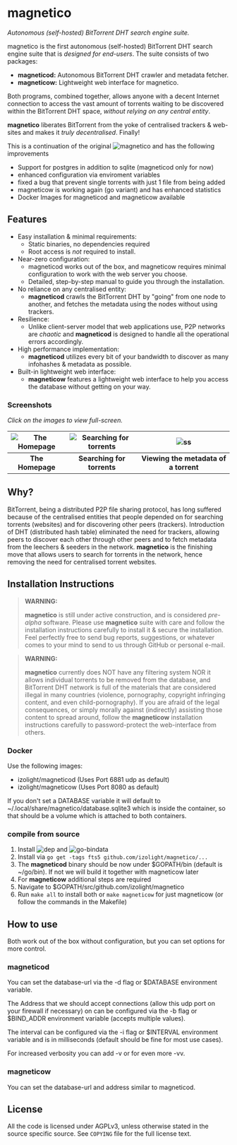 # magnetico
*Autonomous (self-hosted) BitTorrent DHT search engine suite.*

magnetico is the first autonomous (self-hosted) BitTorrent DHT search engine suite that is *designed
for end-users*. The suite consists of two packages:

- **magneticod:** Autonomous BitTorrent DHT crawler and metadata fetcher.
- **magneticow:** Lightweight web interface for magnetico.

Both programs, combined together, allows anyone with a decent Internet connection to access the vast
amount of torrents waiting to be discovered within the BitTorrent DHT space, *without relying on any
central entity*.

**magnetico** liberates BitTorrent from the yoke of centralised trackers & web-sites and makes it
*truly decentralised*. Finally!

This is a continuation of the original ![magnetico](https://github.com/boramalper/magnetico) and has the following improvements
- Support for postgres in addition to sqlite (magneticod only for now)
- enhanced configuration via enviroment variables
- fixed a bug that prevent single torrents with just 1 file from being added
- magneticow is working again (go variant) and has enhanced statistics
- Docker Images for magneticod and magneticow available

## Features
- Easy installation & minimal requirements:
  - Static binaries, no dependencies required
  - Root access is *not* required to install.
- Near-zero configuration:
  - magneticod works out of the box, and magneticow requires minimal configuration to work with the
    web server you choose.
  - Detailed, step-by-step manual to guide you through the installation.
- No reliance on any centralised entity:
  - **magneticod** crawls the BitTorrent DHT by "going" from one node to another, and fetches the
    metadata using the nodes without using trackers.
- Resilience:
  - Unlike client-server model that web applications use, P2P networks are *chaotic* and
    **magneticod** is designed to handle all the operational errors accordingly.
- High performance implementation:
  - **magneticod** utilizes every bit of your bandwidth to discover as many infohashes & metadata as
    possible.
- Built-in lightweight web interface:
  - **magneticow** features a lightweight web interface to help you access the database without
    getting on your way.

### Screenshots
*Click on the images to view full-screen.*

<!-- Use https://www.tablesgenerator.com/markdown_tables -->
| ![The Homepage](https://camo.githubusercontent.com/488606a87a3e1d7238c0539c6b9cf8429e2c8f16/68747470733a2f2f696d6775722e636f6d2f3634794433714e2e706e67) | ![Searching for torrents](https://camo.githubusercontent.com/0b6def355a17b944de163a11f77c17c1c622280c/68747470733a2f2f696d6775722e636f6d2f34786a733335382e706e67) | ![ss](https://camo.githubusercontent.com/0bd679ad8bbf038b50c082d80a8e0e37516c813e/68747470733a2f2f696d6775722e636f6d2f6c3354685065692e706e67) |
|:-------------------------------------------------------------------------------------------------------------------------------------------------------:|:-----------------------------------------------------------------------------------------------------------------------------------------------------------------:|:---------------------------------------------------------------------------------------------------------------------------------------------:|
|                                                                     __The Homepage__                                                                    |                                                                     __Searching for torrents__                                                                    |                                                     __Viewing the metadata of a torrent__                                                     |

## Why?
BitTorrent, being a distributed P2P file sharing protocol, has long suffered because of the
centralised entities that people depended on for searching torrents (websites) and for discovering
other peers (trackers). Introduction of DHT (distributed hash table) eliminated the need for
trackers, allowing peers to discover each other through other peers and to fetch metadata from the
leechers & seeders in the network. **magnetico** is the finishing move that allows users to search
for torrents in the network, hence removing the need for centralised torrent websites.

## Installation Instructions
> **WARNING:**
>
> **magnetico** is still under active construction, and is considered *pre-alpha* software. Please
> use **magnetico** suite with care and follow the installation instructions carefully to install
> it & secure the installation. Feel perfectly free to send bug reports, suggestions, or whatever
> comes to your mind to send to us through GitHub or personal e-mail.


> **WARNING:**
>
> **magnetico** currently does NOT have any filtering system NOR it allows individual torrents to be
> removed from the database, and BitTorrent DHT network is full of the materials that are considered
> illegal in many countries (violence, pornography, copyright infringing content, and even
> child-pornography). If you are afraid of the legal consequences, or simply morally against
> (indirectly) assisting those content to spread around, follow the **magneticow** installation
> instructions carefully to password-protect the web-interface from others.

### Docker

Use the following images:
- izolight/magneticod (Uses Port 6881 udp as default)
- izolight/magneticow (Uses Port 8080 as default)

If you don't set a DATABASE variable it will default to ~/.local/share/magnetico/database.sqlite3 which is inside the container, so that should be a volume which is attached to both containers.

### compile from source

1. Install ![dep](https://github.com/golang/dep) and ![go-bindata](https://github.com/jteeuwen/go-bindata)
2. Install via ```go get -tags fts5 github.com/izolight/magnetico/...```
3. The **magneticod** binary should be now under $GOPATH/bin (default is ~/go/bin). If not we will build it together with magneticow later
4. For **magneticow** additional steps are required
5. Navigate to $GOPATH/src/github.com/izolight/magnetico
6. Run ```make all``` to install both or ```make magneticow``` for just magneticow (or follow the commands in the Makefile)

## How to use

Both work out of the box without configuration, but you can set options for more control.

### magneticod

You can set the database-url via the -d flag or $DATABASE environment variable.

The Address that we should accept connections (allow this udp port on your firewall if necessary) on can be configured via the -b flag or $BIND_ADDR environment variable (accepts multiple values).

The interval can be configured via the -i flag or $INTERVAL environment variable and is in milliseconds (default should be fine for most use cases).

For increased verbosity you can add -v or for even more -vv.

### magneticow

You can set the database-url and address similar to magneticod.

## License

All the code is licensed under AGPLv3, unless otherwise stated in the source specific source. See
`COPYING` file for the full license text.
